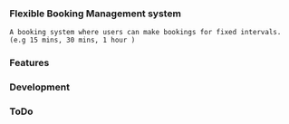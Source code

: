 ### Flexible Booking Management system

    A booking system where users can make bookings for fixed intervals. 
    (e.g 15 mins, 30 mins, 1 hour )

### Features


### Development


### ToDo